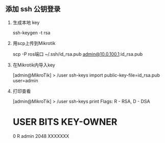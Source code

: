 
## 添加 ssh 公钥登录

1. 生成本地 key
    
    ssh-keygen -t rsa

1. 用scp上传到Mikrotik

    scp -P ros端口 ~/.ssh/id_rsa.pub admin@10.0.100.1:id_rsa.pub

1. 在Mikrotik内导入key

    [admin@MikroTik] > /user ssh-keys import public-key-file=id_rsa.pub user=admin

1. 打印查看

    [admin@MikroTik] > /user ssh-keys print
    Flags: R - RSA, D - DSA        
     #   USER                       BITS KEY-OWNER        
     0 R admin                      2048 XXXXXXX
